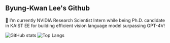 ## Byung-Kwan Lee's Github

🔭 I’m currently NVIDIA Research Scientist Intern while being Ph.D. candidate in KAIST EE for building efficient vision language model surpassing GPT-4V!

<!--
**ByungKwanLee/ByungKwanLee** is a ✨ _special_ ✨ repository because its `README.md` (this file) appears on your GitHub profile.

Here are some ideas to get you started:

- 🔭 I’m currently working on ...
- 🌱 I’m currently learning ...
- 👯 I’m looking to collaborate on ...
- 🤔 I’m looking for help with ...
- 💬 Ask me about ...
- 📫 How to reach me: ...
- 😄 Pronouns: ...
- ⚡ Fun fact: ...
-->
![GitHub stats](https://github-readme-stats.vercel.app/api?username=ByungKwanLee&show_icons=true&theme=dracula&hide=contribs,prs)  ![Top Langs](https://github-readme-stats.vercel.app/api/top-langs/?username=ByungKwanLee&layout=compact&theme=dracula)
